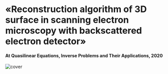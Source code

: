 # «Reconstruction algorithm of 3D surface in scanning electron microscopy with backscattered electron detector»
#### At Quasilinear Equations, Inverse Problems and Their Applications, 2020

![cover](assets/cover.png)
